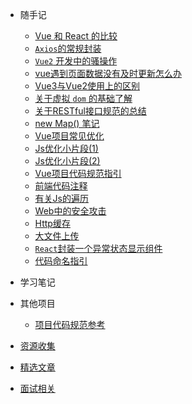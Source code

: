 - 随手记
  - [Vue 和 React 的比较](blog/vue)
  - [`Axios`的常规封装](blog/axios)
  - [`Vue2` 开发中的骚操作](blog/vue2)
  - [vue遇到页面数据没有及时更新怎么办](blog/vueData)
  - [Vue3与Vue2使用上的区别](blog/vue3)
  - [关于虚拟 `dom` 的基础了解](blog/vnode)
  - [关于RESTful接口规范的总结](blog/restful)
  - [new Map() 笔记](blog/Map.md)
  - [Vue项目常见优化](blog/vueoptimize)
  - [Js优化小片段(1)](blog/jsoptimize1)
  - [Js优化小片段(2)](blog/jsoptimize2)
  - [Vue项目代码规范指引](blog/vueRules)
  - [前端代码注释](blog/vueNote)
  - [有关Js的遍历](blog/jsFor)
  - [Web中的安全攻击](blog/webSafe)
  - [Http缓存](blog/httpCache)
  - [大文件上传](blog/fileUpload)
  - [`React`封装一个异常状态显示组件](blog/errComponent)
  - [代码命名指引](blog/jsName)

- 学习笔记

- 其他项目

  - [项目代码规范参考](other)

- [资源收集](resources)

- [精选文章](articles)

- [面试相关](interview)
